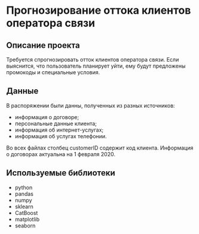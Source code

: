 # Прогнозирование оттока клиентов оператора связи

## Описание проекта

Требуется спрогнозировать отток клиентов оператора связи. Если выяснится, что пользователь планирует уйти, ему будут предложены промокоды и специальные условия. 

## Данные

В распоряжении были данны, полученных из разных источников:
- информация о договоре;
- персональные данные клиента;
- информация об интернет-услугах;
- информация об услугах телефонии.
  
Во всех файлах столбец customerID содержит код клиента.
Информация о договорах актуальна на 1 февраля 2020.


## Используемые библиотеки

- python
- pandas
- numpy
- sklearn
- CatBoost
- matplotlib
- seaborn

##
